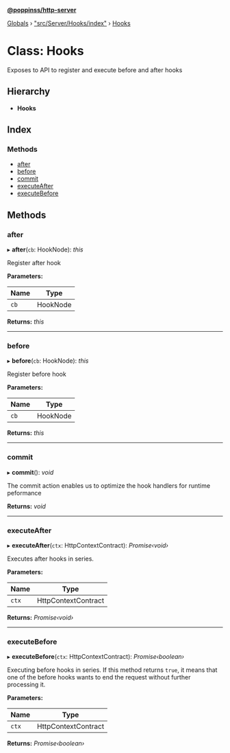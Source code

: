 **[@poppinss/http-server](../README.md)**

[Globals](../README.md) › ["src/Server/Hooks/index"](../modules/_src_server_hooks_index_.md) › [Hooks](_src_server_hooks_index_.hooks.md)

# Class: Hooks

Exposes to API to register and execute before and after hooks

## Hierarchy

* **Hooks**

## Index

### Methods

* [after](_src_server_hooks_index_.hooks.md#after)
* [before](_src_server_hooks_index_.hooks.md#before)
* [commit](_src_server_hooks_index_.hooks.md#commit)
* [executeAfter](_src_server_hooks_index_.hooks.md#executeafter)
* [executeBefore](_src_server_hooks_index_.hooks.md#executebefore)

## Methods

###  after

▸ **after**(`cb`: HookNode): *this*

Register after hook

**Parameters:**

Name | Type |
------ | ------ |
`cb` | HookNode |

**Returns:** *this*

___

###  before

▸ **before**(`cb`: HookNode): *this*

Register before hook

**Parameters:**

Name | Type |
------ | ------ |
`cb` | HookNode |

**Returns:** *this*

___

###  commit

▸ **commit**(): *void*

The commit action enables us to optimize the hook handlers
for runtime peformance

**Returns:** *void*

___

###  executeAfter

▸ **executeAfter**(`ctx`: HttpContextContract): *Promise‹void›*

Executes after hooks in series.

**Parameters:**

Name | Type |
------ | ------ |
`ctx` | HttpContextContract |

**Returns:** *Promise‹void›*

___

###  executeBefore

▸ **executeBefore**(`ctx`: HttpContextContract): *Promise‹boolean›*

Executing before hooks in series. If this method returns `true`,
it means that one of the before hooks wants to end the request
without further processing it.

**Parameters:**

Name | Type |
------ | ------ |
`ctx` | HttpContextContract |

**Returns:** *Promise‹boolean›*